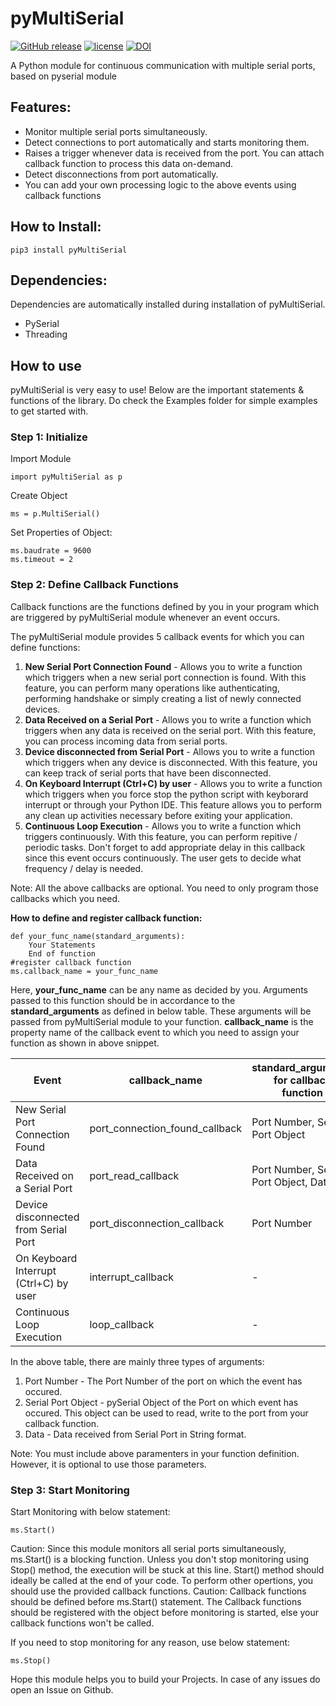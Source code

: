 # pyMultiSerial
[![GitHub release](https://img.shields.io/github/release/SunitRaut/pyMultiSerial.svg)](https://github.com/SunitRaut/pyMultiSerial)
[![license](https://img.shields.io/github/license/SunitRaut/pyMultiSerial.svg)](https://github.com/SunitRaut/pyMultiSerial/blob/main/LICENSE)
[![DOI](https://zenodo.org/badge/DOI/10.5281/zenodo.5035457.svg)](https://doi.org/10.5281/zenodo.5035457)

A Python module for continuous communication with multiple serial ports, based on pyserial module

## Features: 
- Monitor multiple serial ports simultaneously.
- Detect connections to port automatically and starts monitoring them. 
- Raises a trigger whenever data is received from the port. You can attach callback function to process this data on-demand. 
- Detect disconnections from port automatically. 
- You can add your own processing logic to the above events using callback functions 

## How to Install:
```
pip3 install pyMultiSerial
```

## Dependencies: 
Dependencies are automatically installed during installation of pyMultiSerial.

- PySerial
- Threading

## How to use

pyMultiSerial is very easy to use! Below are the important statements & functions of the library. Do check the Examples folder for simple examples to get started with.

### Step 1: Initialize

Import Module
```
import pyMultiSerial as p
```
Create Object
```
ms = p.MultiSerial()
```
Set Properties of Object:
```
ms.baudrate = 9600    
ms.timeout = 2
```
### Step 2: Define Callback Functions

Callback functions are the functions defined by you in your program which are triggered by pyMultiSerial module whenever an event occurs.

The pyMultiSerial module provides 5 callback events for which you can define functions:
1. **New Serial Port Connection Found** - Allows you to write a function which triggers when a new serial port connection is found. With this feature, you can perform many operations like authenticating, performing handshake or simply creating a list of newly connected devices.
2. **Data Received on a Serial Port** - Allows you to write a function which triggers when any data is received on the serial port. With this feature, you can process incoming data from serial ports.
3. **Device disconnected from Serial Port** - Allows you to write a function which triggers when any device is disconnected. With this feature, you can keep track of serial ports that have been disconnected.
4. **On Keyboard Interrupt (Ctrl+C) by user** - Allows you to write a function which triggers when you force stop the python script with keyborard interrupt or through your Python IDE. This feature allows you to perform any clean up activities necessary before exiting your application.
5. **Continuous Loop Execution** - Allows you to write a function which triggers continuously. With this feature, you can perform repitive / periodic tasks. Don't forget to add appropriate delay in this callback since this event occurs continuously. The user gets to decide what frequency / delay is needed.

Note: All the above callbacks are optional. You need to only program those callbacks which you need.  

**How to define and register callback function:**
```
def your_func_name(standard_arguments):
    Your Statements
    End of function
#register callback function
ms.callback_name = your_func_name
```
Here, **your_func_name** can be any name as decided by you. Arguments passed to this function should be in accordance to the **standard_arguments** as defined in below table. These arguments will be passed from pyMultiSerial module to your function. **callback_name** is the property name of the callback event to which you need to assign your function as shown in above snippet.

|    Event                              | callback_name                 | standard_arguments for callback function|
|---------------------------------------|-------------------------------|-----------------------------------------|
|New Serial Port Connection Found       |port_connection_found_callback |Port Number, Serial Port Object          |    
|Data Received on a Serial Port         |port_read_callback             |Port Number, Serial Port Object, Data    |
|Device disconnected from Serial Port   |port_disconnection_callback    |Port Number                              |
|On Keyboard Interrupt (Ctrl+C) by user |interrupt_callback             |-                                        |
|Continuous Loop Execution              |loop_callback                  |-                                        |

In the above table, there are mainly three types of arguments:
1. Port Number - The Port Number of the port on which the event has occured.
2. Serial Port Object - pySerial Object of the Port on which event has occured. This object can be used to read, write to the port from your callback function.
3. Data - Data received from Serial Port in String format.

Note: You must include above paramenters in your function definition. However, it is optional to use those parameters.


### Step 3: Start Monitoring

Start Monitoring with below statement:
```
ms.Start()
```
Caution: Since this module monitors all serial ports simultaneously, ms.Start() is a blocking function. Unless you don't stop monitoring using Stop() method, the execution will be stuck at this line. Start() method should ideally be called at the end of your code. To perform other opertions, you should use the provided callback functions.
Caution: Callback functions should be defined before ms.Start() statement. The Callback functions should be registered with the object before monitoring is started, else your callback functions won't be called.

If you need to stop monitoring for any reason, use below statement:
```
ms.Stop()
```


Hope this module helps you to build your Projects. In case of any issues do open an Issue on Github. 
